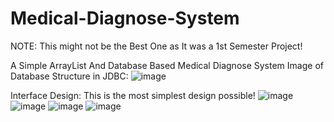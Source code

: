 # Medical-Diagnose-System
NOTE: This might not be the Best One as It was a 1st Semester Project!

A Simple ArrayList And Database Based Medical Diagnose System
Image of Database Structure in JDBC:
![image](https://s1.postimg.org/9oyi6glhzz/Screenshot_1.png)

Interface Design:
This is the most simplest design possible!
![image](https://s1.postimg.org/3zd5uvz9of/Screenshot_4.png)
![image](https://s1.postimg.org/2stuma9i7z/Screenshot_5.png)
![image](https://s1.postimg.org/9058mgf49r/Screenshot_6.png)
![image](https://s1.postimg.org/8evl05e0rz/Screenshot_7.png)

